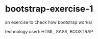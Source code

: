 # bootstrap-exercise-1

an exercise to check how bootstrap works/

technology used:
HTML, SASS, BOOSTRAP
